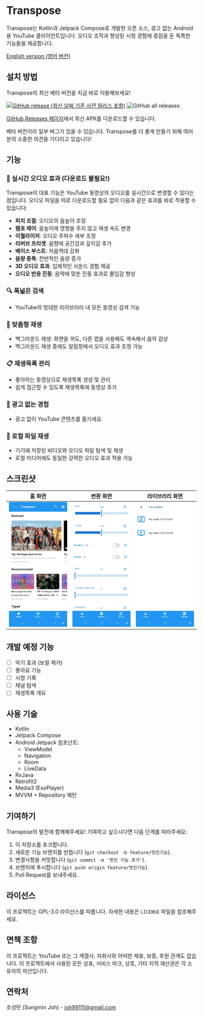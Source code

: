# Transpose

Transpose는 Kotlin과 Jetpack Compose로 개발한 오픈 소스, 광고 없는 Android용 YouTube 클라이언트입니다. 오디오 조작과 향상된 시청 경험에 중점을 둔 독특한 기능들을 제공합니다.

[English version (영어 버전)](README.md)

## 설치 방법

Transpose의 최신 베타 버전을 지금 바로 이용해보세요!

[![GitHub release (최신 날짜 기준 사전 릴리스 포함)](https://img.shields.io/github/v/release/joh9911/Transpose?include_prereleases)](https://github.com/joh9911/Transpose/releases/latest) ![GitHub all releases](https://img.shields.io/github/downloads/joh9911/Transpose/total)


[GitHub Releases 페이지](https://github.com/joh9911/Transpose/releases/tag/v0.1.0-beta)에서 최신 APK를 다운로드할 수 있습니다.

베타 버전이라 일부 버그가 있을 수 있습니다. Transpose를 더 좋게 만들기 위해 여러분의 소중한 의견을 기다리고 있습니다!

## 기능

### 🎵 실시간 오디오 효과 (다운로드 불필요!)
Transpose의 대표 기능은 YouTube 동영상의 오디오를 실시간으로 변경할 수 있다는 점입니다. 오디오 파일을 따로 다운로드할 필요 없이 다음과 같은 효과를 바로 적용할 수 있습니다:
- **피치 조절**: 오디오의 음높이 조정
- **템포 제어**: 음높이에 영향을 주지 않고 재생 속도 변경
- **이퀄라이저**: 오디오 주파수 세부 조정
- **리버브 프리셋**: 음향에 공간감과 깊이감 추가
- **베이스 부스트**: 저음역대 강화
- **음량 증폭**: 전반적인 음량 증가
- **3D 오디오 효과**: 입체적인 사운드 경험 제공
- **오디오 반응 진동**: 음악에 맞춘 진동 효과로 몰입감 향상

### 🔍 폭넓은 검색
- YouTube의 방대한 라이브러리 내 모든 동영상 검색 가능

### 🎨 맞춤형 재생
- 백그라운드 재생: 화면을 꺼도, 다른 앱을 사용해도 계속해서 음악 감상
- 백그라운드 재생 중에도 알림창에서 오디오 효과 조정 가능

### 📋 재생목록 관리
- 좋아하는 동영상으로 재생목록 생성 및 관리
- 쉽게 접근할 수 있도록 재생목록에 동영상 추가

### 🚫 광고 없는 경험
- 광고 없이 YouTube 콘텐츠를 즐기세요

### 💾 로컬 파일 재생
- 기기에 저장된 비디오와 오디오 파일 탐색 및 재생
- 로컬 미디어에도 동일한 강력한 오디오 효과 적용 가능

## 스크린샷

| 홈 화면 | 변환 화면 | 라이브러리 화면 |
|:-------:|:---------:|:---------------:|
| <img src="assets/home_screen.jpeg" alt="홈 화면" width="100%"> | <img src="assets/convert_screen.jpeg" alt="변환 화면" width="100%"> | <img src="assets/library_screen.jpeg" alt="라이브러리 화면" width="100%"> |

## 개발 예정 기능
- [ ] 악기 효과 (보컬 제거)
- [ ] 좋아요 기능
- [ ] 시청 기록
- [ ] 채널 탐색
- [ ] 재생목록 개요

## 사용 기술

- Kotlin
- Jetpack Compose
- Android Jetpack 컴포넌트:
  - ViewModel
  - Navigation
  - Room
  - LiveData
- RxJava
- Retrofit2
- Media3 (ExoPlayer)
- MVVM + Repository 패턴

## 기여하기

Transpose의 발전에 함께해주세요! 기여하고 싶으시다면 다음 단계를 따라주세요:

1. 이 저장소를 포크합니다.
2. 새로운 기능 브랜치를 만듭니다 (`git checkout -b feature/멋진기능`).
3. 변경사항을 커밋합니다 (`git commit -m '멋진 기능 추가'`).
4. 브랜치에 푸시합니다 (`git push origin feature/멋진기능`).
5. Pull Request를 보내주세요.

## 라이선스

이 프로젝트는 GPL-3.0 라이선스를 따릅니다. 자세한 내용은 `LICENSE` 파일을 참조해주세요.

## 면책 조항

이 프로젝트는 YouTube 또는 그 계열사, 자회사와 어떠한 제휴, 보증, 후원 관계도 없습니다. 이 프로젝트에서 사용된 모든 상표, 서비스 마크, 상호, 기타 지적 재산권은 각 소유자의 자산입니다.

## 연락처

조성민 (Sungmin Joh) - joh99111@gmail.com
